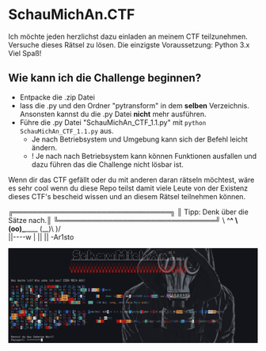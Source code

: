 # SchauMichAn.CTF
Ich möchte jeden herzlichst dazu einladen an meinem CTF teilzunehmen. Versuche dieses Rätsel zu lösen.
Die einzigste Voraussetzung: Python 3.x Viel Spaß! 

## Wie kann ich die Challenge beginnen?
- Entpacke die .zip Datei
- lass die .py und den Ordner "pytransform" in dem **selben** Verzeichnis. Ansonsten kannst du 
  die .py Datei **nicht** mehr ausführen.
- Führe die .py Datei "SchauMichAn_CTF_1.1.py" mit `python SchauMichAn_CTF_1.1.py` aus.
    - Je nach Betriebsystem und Umgebung kann sich der Befehl leicht ändern.
    - ! Je nach nach Betriebsystem kann können Funktionen ausfallen und dazu führen das die Challenge nicht lösbar ist. 

Wenn dir das CTF gefällt oder du mit anderen daran rätseln möchtest, wäre es sehr cool wenn du diese Repo teilst damit viele
Leute von der Existenz dieses CTF's bescheid wissen und an diesem Rätsel teilnehmen können.

 ╔════════════════════════════════╗
 ║ Tipp: Denk über die Sätze nach.║
 ╚════════════════════════════════╝
        \   ^__^
         \  (oo)\_______
            (__)\       )\/\
                ||----w |
                ||     ||
-Ar1sto

![SchauMichAN Capture The Flag - Version 1.1](SchauMichAn_CTF_1.1.png)
